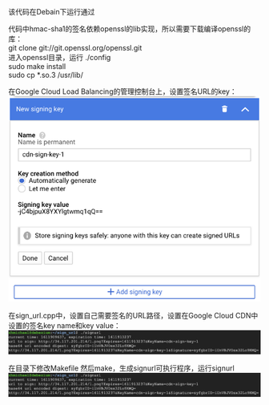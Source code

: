 该代码在Debain下运行通过

代码中hmac-sha1的签名依赖openssl的lib实现，所以需要下载编译openssl的库：   
git clone git://git.openssl.org/openssl.git   
进入openssl目录，运行 ./config   
sudo make install   
sudo cp *.so.3 /usr/lib/  

在Google Cloud Load Balancing的管理控制台上，设置签名URL的key：
![image](https://github.com/zhmichael007/google-cloud-demo/blob/master/cdn-sign-url-cpp/image/3.png)  

在sign_url.cpp中，设置自己需要签名的URL路径，设置在Google Cloud CDN中设置的签名key name和key value：
![image](https://github.com/zhmichael007/google-cloud-demo/blob/master/cdn-sign-url-cpp/image/2.png)  

在目录下修改Makefile 然后make，生成signurl可执行程序，运行signurl
![image](https://github.com/zhmichael007/google-cloud-demo/blob/master/cdn-sign-url-cpp/image/2.png)  
